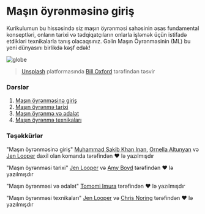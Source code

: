 # Maşın öyrənməsinə giriş

Kurikulumun bu hissəsində siz maşın öyrənməsi sahəsinin əsas fundamental konseptləri, onların tarixi və tədqiqatçıların onlarla işləmək üçün istifadə etdikləri texnikalarla tanış olacaqsınız. Gəlin Maşın Öyrənməsinin (ML) bu yeni dünyasını birlikdə kəşf edək!

![globe](../images/globe.jpg)
><a href="https://unsplash.com/s/photos/globe?utm_source=unsplash&utm_medium=referral&utm_content=creditCopyText">Unsplash</a> platformasında <a href="https://unsplash.com/@bill_oxford?utm_source=unsplash&utm_medium=referral&utm_content=creditCopyText">Bill Oxford</a> tərəfindən təsvir

### Dərslər

1. [Maşın öyrənməsinə giriş](../1-intro-to-ML/translations/README.az.md)
1. [Maşın öyrənmə tarixi](../2-history-of-ML/translations/README.az.md)
1. [Maşın öyrənmə və ədalət](../3-fairness/translations/README.az.md)
1. [Maşın öyrənmə texnikaları](../4-techniques-of-ML/translations/README.az.md)

### Təşəkkürlər

"Maşın öyrənməsinə giriş" [Muhammad Sakib Khan Inan](https://twitter.com/Sakibinan), [Ornella Altunyan](https://twitter.com/ornelladotcom) və [Jen Looper](https://twitter.com/jenlooper) daxil olan komanda tərəfindən ♥️ lə yazılmışdır

"Maşın öyrənməsi tarixi" [Jen Looper](https://twitter.com/jenlooper) və [Amy Boyd](https://twitter.com/AmyKateNicho) tərəfindən ♥️ lə yazılmışdır

"Maşın öyrənməsi və ədalət" [Tomomi Imura](https://twitter.com/girliemac) tərəfindən ♥️ lə yazılmışdır

"Maşın öyrənməsi texnikaları" [Jen Looper](https://twitter.com/jenlooper) və  [Chris Noring](https://twitter.com/softchris) tərəfindən ♥️ lə yazılmışdır